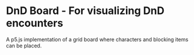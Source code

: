 # DnD Board - For visualizing DnD encounters

A p5.js implementation of a grid board where characters and blocking items can be placed. 
